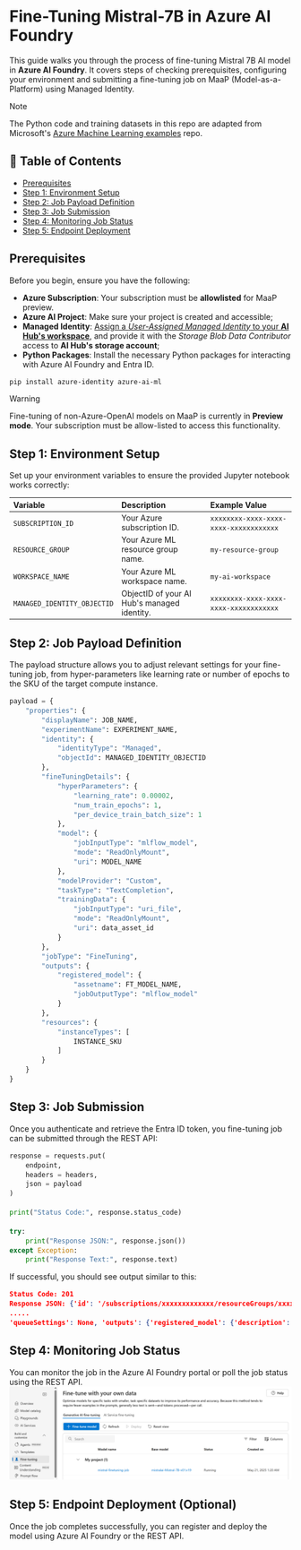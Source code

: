 # Fine-Tuning Mistral-7B in Azure AI Foundry

This guide walks you through the process of fine-tuning Mistral 7B AI model in **Azure AI Foundry**. It covers steps of checking prerequisites, configuring your environment and submitting a fine-tuning job on MaaP (Model-as-a-Platform) using Managed Identity.

> [!NOTE]
> The Python code and training datasets in this repo are adapted from Microsoft's [Azure Machine Learning examples](https://github.com/Azure/azureml-examples/tree/main/sdk/python/jobs/finetuning) repo.

## 📑 Table of Contents
- [Prerequisites](#prerequisites)
- [Step 1: Environment Setup](#step-1-environment-setup)
- [Step 2: Job Payload Definition](#step-2-job-payload-definition)
- [Step 3: Job Submission](#step-3-job-submission)
- [Step 4: Monitoring Job Status](#step-4-monitoring-job-status)
- [Step 5: Endpoint Deployment](#step-5-endpoint-deployment-optional)

## Prerequisites
Before you begin, ensure you have the following:
- **Azure Subscription**: Your subscription must be **allowlisted** for MaaP preview.
- **Azure AI Project**: Make sure your project is created and accessible;
- **Managed Identity**: [Assign a *User-Assigned Managed Identity* to your **AI Hub's workspace**](https://learn.microsoft.com/en-us/azure/machine-learning/how-to-identity-based-service-authentication?view=azureml-api-2&tabs=cli#add-a-user-assigned-managed-identity-to-a-workspace-in-addition-to-a-system-assigned-identity), and provide it with the *Storage Blob Data Contributor* access to **AI Hub's storage account**;
- **Python Packages**: Install the necessary Python packages for interacting with Azure AI Foundry and Entra ID.
``` PowerShell
pip install azure-identity azure-ai-ml
```

> [!WARNING]
> Fine-tuning of non-Azure-OpenAI models on MaaP is currently in **Preview mode**. Your subscription must be allow-listed to access this functionality.

## Step 1: Environment Setup
Set up your environment variables to ensure the provided Jupyter notebook works correctly:

| Variable                   | Description                                 | Example Value                                  |
| :------------------------- | :------------------------------------------ | :--------------------------------------------- |
| `SUBSCRIPTION_ID`          | Your Azure subscription ID.                 | `xxxxxxxx-xxxx-xxxx-xxxx-xxxxxxxxxxxx`         |
| `RESOURCE_GROUP`           | Your Azure ML resource group name.          | `my-resource-group`                            |
| `WORKSPACE_NAME`           | Your Azure ML workspace name.               | `my-ai-workspace`                              |
| `MANAGED_IDENTITY_OBJECTID`| ObjectID of your AI Hub's managed identity. | `xxxxxxxx-xxxx-xxxx-xxxx-xxxxxxxxxxxx`         |

## Step 2: Job Payload Definition
The payload structure allows you to adjust relevant settings for your fine-tuning job, from hyper-parameters like learning rate or number of epochs to the SKU of the target compute instance.

``` Python
payload = {
    "properties": {
        "displayName": JOB_NAME,
        "experimentName": EXPERIMENT_NAME,
        "identity": {
            "identityType": "Managed",
            "objectId": MANAGED_IDENTITY_OBJECTID
        },
        "fineTuningDetails": {
            "hyperParameters": {
                "learning_rate": 0.00002,
                "num_train_epochs": 1,
                "per_device_train_batch_size": 1
            },
            "model": {
                "jobInputType": "mlflow_model",
                "mode": "ReadOnlyMount",
                "uri": MODEL_NAME
            },
            "modelProvider": "Custom",
            "taskType": "TextCompletion",
            "trainingData": {
                "jobInputType": "uri_file",
                "mode": "ReadOnlyMount",
                "uri": data_asset_id
            }
        },
        "jobType": "FineTuning",
        "outputs": {
            "registered_model": {
                "assetname": FT_MODEL_NAME,
                "jobOutputType": "mlflow_model"
            }
        },
        "resources": {
            "instanceTypes": [
                INSTANCE_SKU
            ]
        }
    }
}
```

## Step 3: Job Submission
Once you authenticate and retrieve the Entra ID token, you fine-tuning job can be submitted through the REST API:
``` Python
response = requests.put(
    endpoint,
    headers = headers,
    json = payload
)

print("Status Code:", response.status_code)

try:
    print("Response JSON:", response.json())
except Exception:
    print("Response Text:", response.text)
```
If successful, you should see output similar to this:
``` JSON
Status Code: 201
Response JSON: {'id': '/subscriptions/xxxxxxxxxxxxx/resourceGroups/xxxxxxxxxxx/providers/Microsoft.MachineLearningServices/workspaces/xxxxxxxxxxx/jobs/mistral-finetuning-job', 'name': 'mistral-finetuning-job', 'type': 'Microsoft.MachineLearningServices/workspaces/jobs', 'properties': {'description': None, 'tags': {}, 'properties': {'PipelineType': 'FineTuning', 'original_model_id': 'azureml://registries/azureml/models/mistralai-Mistral-7B-v01/versions/19', 'azureml.ModelName': 'mistralai-Mistral-7B-v01', 'azureml.PipelineType': 'FineTuning', 'azureml.original_model_id': 'azureml://registries/azureml/models/mistralai-Mistral-7B-v01/versions/19',
.....
'queueSettings': None, 'outputs': {'registered_model': {'description': None, 'uri': None, 'assetName': 'Mistral-7B-v01-Finetune', 'mode': 'ReadWriteMount', 'jobOutputType': 'mlflow_model'}}}, 'systemData': {'createdAt': '2025-05-21T00:20:48.3840162+00:00', 'createdBy': 'Laziz Turakulov', 'createdByType': 'User'}}
```

## Step 4: Monitoring Job Status
You can monitor the job in the Azure AI Foundry portal or poll the job status using the REST API.
![Mistral_FT_JobProgress](images/Mistral_FT_JobProgress.png)

## Step 5: Endpoint Deployment (Optional)
Once the job completes successfully, you can register and deploy the model using Azure AI Foundry or the REST API.
